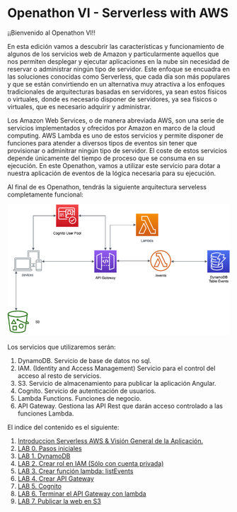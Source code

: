 # Openathon VI - Serverless with AWS

¡¡Bienvenido al Openathon VI!!

En esta edición vamos a descubrir las características y funcionamiento de algunos de los servicios web de Amazon y particularmente aquellos que nos permiten desplegar y ejecutar aplicaciones en la nube sin necesidad de reservar o administrar ningún tipo de servidor. Este enfoque se encuadra en las soluciones conocidas como Serverless, que cada día son más populares y que se están convirtiendo en un alternativa muy atractiva a los enfoques tradicionales de arquitecturas basadas en servidores, ya sean estos físicos o virtuales, donde es necesario disponer de servidores, ya sea físicos o virtuales, que es necesario adquirir y administrar.

Los Amazon Web Services, o de manera abreviada AWS, son una serie de servicios implementados y ofrecidos por Amazon en marco de la cloud computing. AWS Lambda es uno de estos servicios y permite disponer de funciones para atender a diversos tipos de eventos sin tener que provisionar o adminitrar ningún tipo de servidor. El coste de estos servicios depende únicamente del tiempo de proceso que se consuma en su ejecución. En este Openathon, vamos a utilizar este servicio para dotar a nuestra aplicación de eventos de la lógica necesaria para su ejecución.

Al final de es Openathon, tendrás la siguiente arquitectura serveless completamente funcional:

<p align="center">
    <img src="resources/diagram.png">
</p>

Los servicios que utilizaremos serán:

1. DynamoDB. Servicio de base de datos no sql.
2. IAM. (Identity and Access Management) Servicio para el control del acceso al resto de servicios.
3. S3. Servicio de almacenamiento para publicar la aplicación Angular.
4. Cognito. Servicio de autenticación de usuarios.
5. Lambda Functions. Funciones de negocio.
6. API Gateway. Gestiona las API Rest que darán acceso controlado a las funciones Lambda.

El indice del contenido es el siguiente:

1. [Introduccion Serverless AWS & Visión General de la Aplicación.](/introduction)
2. [LAB 0. Pasos iniciales](/lab-00)
3. [LAB 1. DynamoDB](/lab-01)
4. [LAB 2. Crear rol en IAM (Sólo con cuenta privada)](/lab-02)
5. [LAB 3. Crear función lambda: listEvents](/lab-03)
6. [LAB 4. Crear API Gateway](/lab-04)
7. [LAB 5. Cognito](/lab-05)
8. [LAB 6. Terminar el API Gateway con lambda](/lab-06)
9. [LAB 7. Publicar la web en S3](/lab-07)
